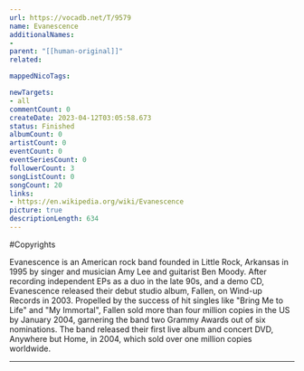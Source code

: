 ```yaml
---
url: https://vocadb.net/T/9579
name: Evanescence
additionalNames: 
- 
parent: "[[human-original]]"
related:

mappedNicoTags:

newTargets:
- all
commentCount: 0
createDate: 2023-04-12T03:05:58.673
status: Finished
albumCount: 0
artistCount: 0
eventCount: 0
eventSeriesCount: 0
followerCount: 3
songListCount: 0
songCount: 20
links: 
- https://en.wikipedia.org/wiki/Evanescence
picture: true
descriptionLength: 634
---
```


#Copyrights

Evanescence is an American rock band founded in Little Rock, Arkansas in 1995 by singer and musician Amy Lee and guitarist Ben Moody. After recording independent EPs as a duo in the late 90s, and a demo CD, Evanescence released their debut studio album, Fallen, on Wind-up Records in 2003. Propelled by the success of hit singles like "Bring Me to Life" and "My Immortal", Fallen sold more than four million copies in the US by January 2004, garnering the band two Grammy Awards out of six nominations. The band released their first live album and concert DVD, Anywhere but Home, in 2004, which sold over one million copies worldwide.

---

